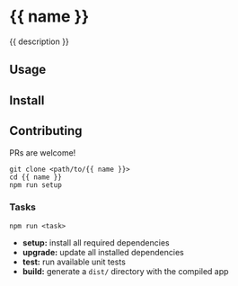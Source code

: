 {{ name }}
====

{{ description }}

Usage
-----

Install
-------

Contributing
------------

PRs are welcome!

    git clone <path/to/{{ name }}>
    cd {{ name }}
    npm run setup

### Tasks

    npm run <task>

  * **setup:** install all required dependencies
  * **upgrade:** update all installed dependencies
  * **test:** run available unit tests
  * **build:** generate a `dist/` directory with the compiled app
